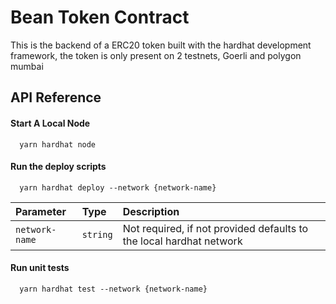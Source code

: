 # Bean Token Contract

This is the backend of a ERC20 token built with the hardhat development framework,
the token is only present on 2 testnets, Goerli and polygon mumbai

## API Reference

#### Start A Local Node

```http
  yarn hardhat node
```

#### Run the deploy scripts

```http
  yarn hardhat deploy --network {network-name}
```

| Parameter      | Type     | Description                                                         |
| :------------- | :------- | :------------------------------------------------------------------ |
| `network-name` | `string` | Not required, if not provided defaults to the local hardhat network |

#### Run unit tests

```http
  yarn hardhat test --network {network-name}
```
